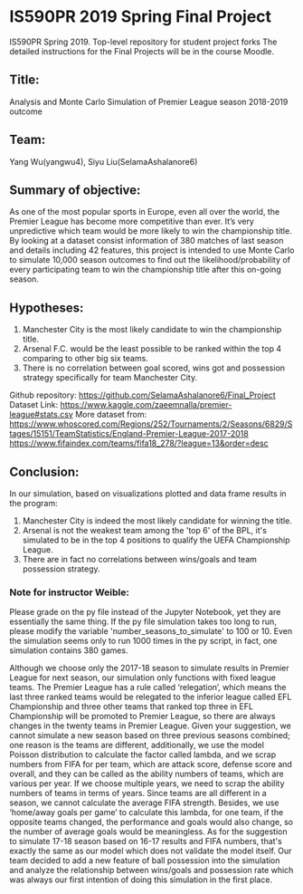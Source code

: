# IS590PR 2019 Spring Final Project

IS590PR Spring 2019. Top-level repository for student project forks
The detailed instructions for the Final Projects will be in the course Moodle.

## Title:
Analysis and Monte Carlo Simulation of Premier League season 2018-2019 outcome

## Team: 
Yang Wu(yangwu4), Siyu Liu(SelamaAshalanore6)

## Summary of objective: 
As one of the most popular sports in Europe, even all over the world, the Premier League has become more competitive than ever. It’s very unpredictive which team would be more likely to win the championship title. By looking at a dataset consist information of 380 matches of last season and details including 42 features, this project is intended to use Monte Carlo to simulate 10,000 season outcomes to find out the likelihood/probability of every participating team to win the championship title after this on-going season.

## Hypotheses:
1. Manchester City is the most likely candidate to win the championship title.
2. Arsenal F.C. would be the least possible to be ranked within the top 4 comparing to other big six teams.
3. There is no correlation between goal scored, wins got and possession strategy specifically for team Manchester City.

Github repository: https://github.com/SelamaAshalanore6/Final_Project
Dataset Link: https://www.kaggle.com/zaeemnalla/premier-league#stats.csv
More dataset from:
https://www.whoscored.com/Regions/252/Tournaments/2/Seasons/6829/Stages/15151/TeamStatistics/England-Premier-League-2017-2018
https://www.fifaindex.com/teams/fifa18_278/?league=13&order=desc

## Conclusion:
In our simulation, based on visualizations plotted and data frame results in the program:
1. Manchester City is indeed the most likely candidate for winning the title.
2. Arsenal is not the weakest team among the 'top 6' of the BPL, it's simulated to be in the top 4 positions to qualify the UEFA Championship League.
3. There are in fact no correlations between wins/goals and team possession strategy.

### Note for instructor Weible:
Please grade on the py file instead of the Jupyter Notebook, yet they are essentially the same thing.
If the py file simulation takes too long to run, please modify the variable 'number_seasons_to_simulate' to 100 or 10.
Even the simulation seems only to run 1000 times in the py script, in fact, one simulation contains 380 games.

Although we choose only the 2017-18 season to simulate results in Premier League for next season, our simulation only functions with fixed league teams. The Premier League has a rule called ‘relegation’, which means the last three ranked teams would be relegated to the inferior league called EFL Championship and three other teams that ranked top three in EFL Championship will be promoted to Premier League, so there are always changes in the twenty teams in Premier League. 
Given your suggestion, we cannot simulate a new season based on three previous seasons combined; one reason is the teams are different, additionally, we use the model Poisson distribution to calculate the factor called lambda, and we scrap numbers from FIFA for per team, which are attack score, defense score and overall, and they can be called as the ability numbers of teams, which are various per year. If we choose multiple years, we need to scrap the ability numbers of teams in terms of years. Since teams are all different in a season, we cannot calculate the average FIFA strength. Besides, we use ‘home/away goals per game’ to calculate this lambda, for one team, if the opposite teams changed, the performance and goals would also change, so the number of average goals would be meaningless.
As for the suggestion to simulate 17-18 season based on 16-17 results and FIFA numbers, that's exactly the same as our model which does not validate the model itself. Our team decided to add a new feature of ball possession into the simulation and analyze the relationship between wins/goals and possession rate which was always our first intention of doing this simulation in the first place.
